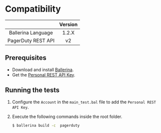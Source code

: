 # Compatibility

|                             |           Version           |
|:---------------------------:|:---------------------------:|
| Ballerina Language          |            1.2.X            |
| PagerDuty REST API          |            v2               |

## Prerequisites

- Download and install [Ballerina](https://ballerinalang.org/downloads/).
- Get the [Personal REST API Key](https://support.pagerduty.com/docs/generating-api-keys#section-generating-a-personal-rest-api-key).

## Running the tests

1. Configure the `Account` in the `main_test.bal` file to add the `Personal REST API Key`.

2. Execute the following commands inside the root folder.

    ```cmd
    $ ballerina build -c  pagerduty
    ```